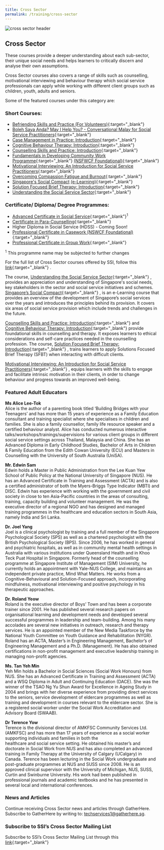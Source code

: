 ```yaml
---
title: Cross Sector
permalink: /training/cross-sector
---
```

![cross sector header](/images/training/SSI_header-banner-757-x-239px1.jpg)


## Cross Sector

These courses provide a deeper understanding about each sub-sector, their unique social needs and helps learners to critically discern and analyse their own assumptions.  
  
Cross Sector courses also covers a range of skills such as counselling, motivational interviewing and behaviour therapy which social service professionals can apply while working with different client groups such as children, youth, adults and seniors.  
  
Some of the featured courses under this category are:

### **Short Courses:**

-   [Befriending Skills and Practice (For Volunteers)](http://e-services.ncss.gov.sg/Training/Course/TemplateSearch?Filter.Keyword=Befriending+Skills+and+Practice+%28For+Volunteers%29&Filter.CourseDatesString=&Filter.TypeOfCourse.Value=&Filter.TypeOfCourse.Label=&Filter.CourseSubCategory.Id=&Filter.CourseSubCategory.LogicalName=&Filter.CourseSubCategory.Name=&Filter.CourseSubCategory.ToRemove=){:target="_blank"}   
-   [Boleh Saya Anda? May I Help You? - Conversational Malay for Social Service Practitioners](http://e-services.ncss.gov.sg/Training/Course/TemplateSearch?Filter.Keyword=Conversational+malay&Filter.CourseDatesString=&Filter.TypeOfCourse.Value=&Filter.TypeOfCourse.Label=&Filter.CourseSubCategory.Id=&Filter.CourseSubCategory.LogicalName=&Filter.CourseSubCategory.Name=&Filter.CourseSubCategory.ToRemove=){:target="_blank"}   
-   [Case Management in Practice: Introduction](http://e-services.ncss.gov.sg/Training/Course/TemplateSearch?Filter.Keyword=Case+Management+in+Practice%3A+Introduction&Filter.CourseDatesString=&Filter.TypeOfCourse.Value=&Filter.TypeOfCourse.Label=&Filter.CourseSubCategory.Id=&Filter.CourseSubCategory.LogicalName=&Filter.CourseSubCategory.Name=&Filter.CourseSubCategory.ToRemove=){:target="_blank"}   
-   [Cognitive Behaviour Therapy: Introduction](https://e-services.ncss.gov.sg/Training/Course/TemplateSearch?Keyword=Cognitive+Behaviour+Therapy%3A+Introduction "Click to find out more..."){:target="_blank"}   
-   [Counselling Skills and Practice: Introduction](https://e-services.ncss.gov.sg/Training/Course/TemplateSearch?Keyword=Counselling+Skills+and+Practice%3A+Introduction+ "Click to find out more.."){:target="_blank"}   
-   [Fundamentals in Developing Community Work Programme](https://e-services.ncss.gov.sg/Training/Course/TemplateSearch?Keyword=Fundamentals+in+Developing+Community+Work+Programme "Click to find out more..."){:target="_blank"}    [(NSFWCF Foundational)](https://e-services.ncss.gov.sg/Training/Course/TemplateSearch?Keyword=Fundamentals+in+Developing+Community+Work+Programme "Click to find out more..."){:target="_blank"}   
-   [Motivational Interviewing: An Introduction for Social Service Practitioners](https://e-services.ncss.gov.sg/Training/Course/TemplateSearch?Keyword=Motivational+Interviewing%3A+An+Introduction+for+Social+Service+Practitioners "Click to find out more..."){:target="_blank"}   
-   [Overcoming Compassion Fatigue and Burnout](http://e-services.ncss.gov.sg/Training/Course/TemplateSearch?Filter.Keyword=Overcoming+Compassion+Fatigue+and+Burnout&Filter.CourseDatesString=&Filter.TypeOfCourse.Value=&Filter.TypeOfCourse.Label=&Filter.CourseSubCategory.Id=14a99fd7-e127-e611-8112-000c296ee03a&Filter.CourseSubCategory.LogicalName=nis_coursesubcategory&Filter.CourseSubCategory.Name=Mental+Health&Filter.CourseSubCategory.ToRemove=False){:target="_blank"}   
-   [Singapore's Social Compact](https://learningcloud.sg/pages/coursedescription.jsf?courseId=956318&catalogId=1700 "Click to find out more...") [(e-Learning)](https://learningcloud.sg/pages/coursedescription.jsf?courseId=956318&catalogId=1700 "Click to find out more..."){:target="_blank"}   
-   [Solution Focused Brief Therapy: Introduction](http://e-services.ncss.gov.sg/Training/Course/TemplateSearch?Filter.Keyword=solution+Focused+brief+therapy%3A+introduction&Filter.CourseDatesString=&Filter.TypeOfCourse.Value=&Filter.TypeOfCourse.Label=&Filter.CourseSubCategory.Id=&Filter.CourseSubCategory.LogicalName=&Filter.CourseSubCategory.Name=&Filter.CourseSubCategory.ToRemove=){:target="_blank"}   
-   [Understanding the Social Service Sector](http://e-services.ncss.gov.sg/Training/Course/TemplateSearch?Filter.Keyword=Understanding+the+Social+Service+Sector&Filter.CourseDatesString=&Filter.TypeOfCourse.Value=&Filter.TypeOfCourse.Label=&Filter.CourseSubCategory.Id=&Filter.CourseSubCategory.LogicalName=&Filter.CourseSubCategory.Name=&Filter.CourseSubCategory.ToRemove=){:target="_blank"}   


### **Certificate/ Diploma/ Degree Programmes:**

-   [Advanced Certificate in Social Service](/training/cet-programmes/advanced-certificate-in-social-service/){:target="_blank"}<sup>1</sup>  
-   [Certificate in Para-Counselling](/training/cet-programmes/certificate-in-para-counselling/){:target="_blank"}     
-   Higher Diploma in Social Service (HDSS) - Coming Soon!
-   [Professional Certificate in Casework (NSWCF Foundational)](/training/cet-programmes/professional-certificate-in-casework-(nswcf-foundational)/){:target="_blank"}   
-   [Professional Certificate in Group Work](/training/cet-programmes/professional-certificate-in-group-work/){:target="_blank"}   

<sup>1</sup> This programme name may be subjected to further changes 


For the full list of Cross Sector courses offered by SSI, follow this [link](http://e-services.ncss.gov.sg/Training/Course/TemplateSearch?Filter.Keyword=&Filter.CourseDatesString=&Filter.TypeOfCourse.Value=&Filter.TypeOfCourse.Label=&Filter.CourseSubCategory.Id=faf837bd-290c-e611-810d-000c29e3b091&Filter.CourseSubCategory.LogicalName=nis_coursesubcategory&Filter.CourseSubCategory.Name=Cross+Sector&Filter.CourseSubCategory.ToRemove=){:target="_blank"}   .  
  
The course, [Understanding the Social Service Sector](https://e-services.ncss.gov.sg/Training/Course/TemplateSearch?Filter.Keyword=Understanding+the+Social+Service+Sector&Filter.CourseDatesString=&Filter.TypeOfCourse.Value=&Filter.TypeOfCourse.Label=&Filter.CourseSubCategory.Id=&Filter.CourseSubCategory.LogicalName=&Filter.CourseSubCategory.Name=&Filter.CourseSubCategory.ToRemove= "Click to find out more..."){:target="_blank"}   , provides an appreciation and understanding of Singapore's social needs, key stakeholders in the sector and social service initiatives and schemes. [Singapore’s Social Compact](https://learningcloud.sg/pages/coursedescription.jsf?courseId=956318&catalogId=1700 "Click to find out more..."){:target="_blank"}   , is an e-Learning course that provides an overview of the development of Singapore’s social services over the years and introduces the principles behind its provision. It covers six areas of social service provision which include trends and challenges in the future.  
  
[Counselling Skills and Practice: Introduction](https://e-services.ncss.gov.sg/Training/Course/TemplateSearch?Keyword=Counselling+Skills+and+Practice%3A+Introduction+ "Click to find out more..."){:target="_blank"}    and [Cognitive Behaviour Therapy: Introduction](https://e-services.ncss.gov.sg/Training/Course/TemplateSearch?Keyword=Cognitive+Behaviour+Therapy%3A+Introduction "Click to find out more..."){:target="_blank"}    provide foundational skills in counselling and therapy. It exposes learners to ethical considerations and self-care practices needed in the counselling profession. The course, [Solution Focused Brief Therapy: Introduction](https://e-services.ncss.gov.sg/Training/Course/TemplateSearch?Filter.Keyword=solution+Focused+brief+therapy%3A+introduction&Filter.CourseDatesString=&Filter.TypeOfCourse.Value=&Filter.TypeOfCourse.Label=&Filter.CourseSubCategory.Id=&Filter.CourseSubCategory.LogicalName=&Filter.CourseSubCategory.Name=&Filter.CourseSubCategory.ToRemove= "Click to find out more..."){:target="_blank"}   , trains learners to apply Solutions Focused Brief Therapy (SFBT) when interacting with difficult clients.

[Motivational Interviewing: An Introduction for Social Service Practitioners](https://e-services.ncss.gov.sg/Training/Course/TemplateSearch?Keyword=Motivational+Interviewing%3A+An+Introduction+for+Social+Service+Practitioners "Click to find out more..."){:target="_blank"}   , equips learners with the skills to engage and facilitate intrinsic motivation in their clients, in order to change behaviour and progress towards an improved well-being.
### **Featured Adult Educators**

**Ms Alice Lee-Tok**  
Alice is the author of a parenting book titled ‘Building Bridges with your Teenagers’ and has more than 15 years of experience as a Family Education consultant and training specialist where she specialises in children and families. She is also a family counsellor, family life resource speaker and a certified behaviour analyst. Alice has conducted numerous interactive talks/workshops/trainings/supervisions for various client groups in different social service settings across Thailand, Malaysia and China. She has an Advanced Diploma in Early Childhood Studies, Bachelor of Arts in Children & Family Education from the Edith Cowan University (ECU) and Masters in Counselling with the University of South Australia (UniSA).  
  
**Mr. Edwin Sam**  
Edwin holds a Master in Public Administration from the Lee Kuan Yew School of Public Policy at the National University of Singapore (NUS). He has an Advanced Certificate in Training and Assessment (ACTA) and is also a certified administrator of both the Myers-Briggs Type Indicator (MBTI) and DISC. Edwin has experience with working with the government and civil society in close to ten Asia-Pacific countries in the areas of consulting, training, capacity building and volunteer management. He was the executive director of a regional NGO and has designed and managed training programmes in the healthcare and education sectors in South Asia, namely India and Sri Lanka.  
  
**Dr. Joel Yang**  
Joel is a clinical psychologist by training and a full member of the Singapore Psychological Society (SPS) as well as a chartered psychologist with the British Psychological Society (BPS). Since 2006, he has worked in general and psychiatric hospitals, as well as in community mental health settings in Australia with various institutions under Queensland Health and in Khoo Teck Puat Hospital in Singapore. Formerly head of the counselling programme at Singapore Institute of Management (SIM) University, he currently holds an appointment with Yale-NUS College, and maintains an independent private practice, Mind What Matters. He works from a Cognitive-Behavioural and Solution-Focused approach, incorporating mindfulness, motivational interviewing and positive psychology in his therapeutic approaches.  
  
**Dr. Roland Yeow**  
Roland is the executive director of Boys’ Town and has been a corporate trainer since 2001. He has published several research papers on organisational learning and development needs and developed several successful programmes in leadership and team-building. Among his many accolades are several new initiatives in outreach, research and therapy services. He is an appointed member of the New Media Taskforce by the National Youth Committee on Youth Guidance and Rehabilitation (NYGR). Roland has an ACTA, Master’s in Engineering Management, Bachelor’s of Engineering Management and a Ph.D. (Management). He has also obtained certifications in non-profit management and executive leadership training in managing non-profit agencies.  
  
**Ms. Tan Yeh Min**  
Yeh Min holds a Bachelor in Social Sciences (Social Work Honours) from NUS. She has an Advanced Certificate in Training and Assessment (ACTA) and a WSQ Diploma in Adult and Continuing Education (DACE). She was the winner of the TSAO Ng Yu Shun Award for Excellence in Ageing Study in 2004 and brings with her diverse experience from providing direct services to the seniors, service development of eldercare programmes as well as training and development in courses relevant to the eldercare sector. She is a registered social worker under the Social Work Accreditation and Advisory Board (SWAAB).  
  
**Dr Terence Yow**  
Terence is the divisional director of AMKFSC Community Services Ltd. (AMKFSC) and has more than 17 years of experience as a social worker supporting individuals and families in both the  
healthcare and social service setting. He obtained his master’s and doctorate in Social Work from NUS and has also completed an advanced training in Family Therapy at the University of Calgary (UCalgary) in Canada. Terence has been lecturing in the Social Work undergraduate and post-graduate programmes at NUS and SUSS since 2008. He is an approved clinical supervisor with the University of Michigan, NUS, SUSS, Curtin and Swinburne University. His work had been published in professional journals and academic textbooks and he has presented in several local and international conferences.

### **News and Articles**

Continue receiving Cross Sector news and articles through GatherHere. Subscribe to GatherHere by writing to:  <techservices1@gatherhere.sg>.

### **Subscribe to SSI’s Cross Sector Mailing List**

Subscribe to SSI’s Cross Sector Mailing List through this [link](https://form.gov.sg/5d89dab70c67f000120d00bb){:target="_blank"}    
